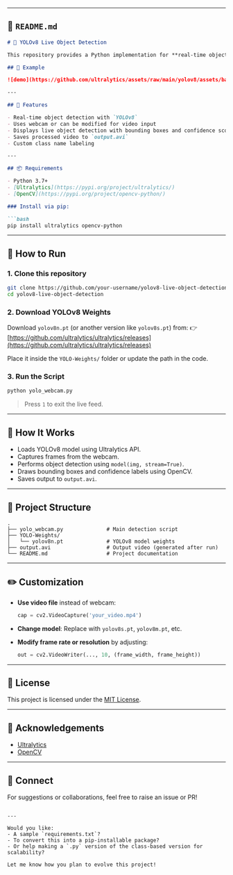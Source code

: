 
---

## 📄 `README.md`

````markdown
# 🧠 YOLOv8 Live Object Detection

This repository provides a Python implementation for **real-time object detection** using [Ultralytics YOLOv8](https://github.com/ultralytics/ultralytics) and OpenCV. The script captures webcam input, detects objects frame-by-frame, draws bounding boxes and labels, and saves the annotated output as a video.

## 📸 Example

![demo](https://github.com/ultralytics/assets/raw/main/yolov8/assets/banner_yolov8.png)

---

## 🧰 Features

- Real-time object detection with `YOLOv8`
- Uses webcam or can be modified for video input
- Displays live object detection with bounding boxes and confidence scores
- Saves processed video to `output.avi`
- Custom class name labeling

---

## 📦 Requirements

- Python 3.7+
- [Ultralytics](https://pypi.org/project/ultralytics/)
- [OpenCV](https://pypi.org/project/opencv-python/)

### Install via pip:

```bash
pip install ultralytics opencv-python
````

---

## 🚀 How to Run

### 1. Clone this repository

```bash
git clone https://github.com/your-username/yolov8-live-object-detection.git
cd yolov8-live-object-detection
```

### 2. Download YOLOv8 Weights

Download `yolov8n.pt` (or another version like `yolov8s.pt`) from:
👉 [https://github.com/ultralytics/ultralytics/releases](https://github.com/ultralytics/ultralytics/releases)

Place it inside the `YOLO-Weights/` folder or update the path in the code.

### 3. Run the Script

```bash
python yolo_webcam.py
```

> Press `1` to exit the live feed.

---

## 🧠 How It Works

* Loads YOLOv8 model using Ultralytics API.
* Captures frames from the webcam.
* Performs object detection using `model(img, stream=True)`.
* Draws bounding boxes and confidence labels using OpenCV.
* Saves output to `output.avi`.

---

## 📁 Project Structure

```
.
├── yolo_webcam.py              # Main detection script
├── YOLO-Weights/
│   └── yolov8n.pt              # YOLOv8 model weights
├── output.avi                  # Output video (generated after run)
└── README.md                   # Project documentation
```

---

## ✏️ Customization

* **Use video file** instead of webcam:

  ```python
  cap = cv2.VideoCapture('your_video.mp4')
  ```
* **Change model**:
  Replace with `yolov8s.pt`, `yolov8m.pt`, etc.
* **Modify frame rate or resolution** by adjusting:

  ```python
  out = cv2.VideoWriter(..., 10, (frame_width, frame_height))
  ```

---

## 📜 License

This project is licensed under the [MIT License](LICENSE).

---

## 🙌 Acknowledgements

* [Ultralytics](https://github.com/ultralytics/ultralytics)
* [OpenCV](https://opencv.org/)

---

## 🔗 Connect

For suggestions or collaborations, feel free to raise an issue or PR!

```

---

Would you like:
- A sample `requirements.txt`?
- To convert this into a pip-installable package?
- Or help making a `.py` version of the class-based version for scalability?

Let me know how you plan to evolve this project!
```
